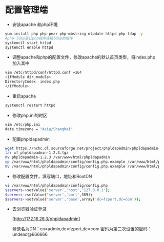 # 配置管理端

- 安装apache 和php环境

```bash
yum install php php-pear php-mbstring ntpdate httpd php-ldap -y     
#php-ldap是让php程序连接ldap的组件
systemctl start httpd
systemctl enable httpd
```

- 调整apache和php的配置文件，修改apache的默认首页类型，将index.php加入其中

```bash
vim /etc/httpd/conf/httpd.conf +164
<IfModule dir_module>   
DirectoryIndex  index.php
</IfModule>
```

- 重启apache

```bash
systemctl restart httpd
```

- 修改php.ini的时区

```bash
vim /etc/php.ini 
date.timezone = "Asia/Shanghai"
```

- 配置phpldapadmin

```bash
wget https://nchc.dl.sourceforge.net/project/phpldapadmin/phpldapadmin-php5/1.2.3/phpldapadmin-1.2.3.tgz
tar xf phpldapadmin-1.2.3.tgz 
mv phpldapadmin-1.2.3 /var/www/html/phpldapadmin
cp /var/www/html/phpldapadmin/config/config.php.example /var/www/html/phpldapadmin/config/config.php.example.bak
mv /var/www/html/phpldapadmin/config/config.php.example /var/www/html/phpldapadmin/config/config.php
```

- 修改配置文件，填写端口，地址和RootDN

```bash
vi /var/www/html/phpldapadmin/config/config.php
$servers->setValue('server','host','127.0.0.1');
$servers->setValue('server','port',389);
$servers->setValue('server','base',array('dc=fzport,dc=com'));
```

- 去浏览器验证登录

  [http://172.16.26.3/phpldapadmin]

  登录名为DN：cn=admin,dc=fzport,dc=com
  密码为第二次设置的密码：undead@666666